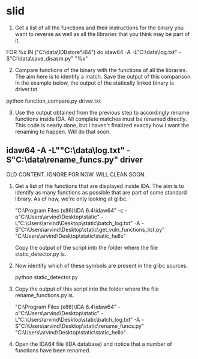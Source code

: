 slid
====

1. Get a list of all the functions and their instructions for the binary you want to reverse as well as all the libraries that you think may be part of it.

FOR %x IN ("C:\data\IDBstore\*.i64") do idaw64 -A -L"C:\data\log.txt" -S"C:\data\save_disasm.py" "%x"

2. Compare functions of the binary with the functions of all the libraries. The aim  here is to identify a match. Save the output of this comparison. In the example below, the output of the statically linked binary is driver.txt

python function_compare.py driver.txt

3. Use the output obtained from the previous step to accordingly rename functions inside IDA. All complete matches
must be renamed directly. This code is nearly done, but I haven't finalized exactly how I want the renaming to happen. Will do that soon.

idaw64 -A -L""C:\data\log.txt" -S"C:\data\rename_funcs.py" driver
-----------------------------------------------------------------------------------------------------------------------

OLD CONTENT. IGNORE FOR NOW. WILL CLEAN SOON.

1. Get a list of the functions that are displayed inside IDA. The aim is to identify as many functions as possible that are part of some
   standard library. As of now, we're only looking at glibc. 
   
   "C:\Program Files (x86)\IDA 6.4\idaw64" -c -o"C:\Users\arvind\Desktop\static" -L"C:\Users\arvind\Desktop\static\batch_log.txt" -A -S"C:\Users\arvind\Desktop\static\get_vuln_functions_list.py" "C:\Users\arvind\Desktop\static\static_hello"

   Copy the output of the script into the folder where the file static_detector.py is.

2. Now identify which of these symbols are present in the glibc sources.

   python static_detector.py
   
3. Copy the output of this script into the folder where the file rename_functions.py is.

   "C:\Program Files (x86)\IDA 6.4\idaw64" -o"C:\Users\arvind\Desktop\static" -L"C:\Users\arvind\Desktop\static\batch_log.txt" -A -S"C:\Users\arvind\Desktop\static\rename_funcs.py" "C:\Users\arvind\Desktop\static\static_hello"
   
4. Open the IDA64 file (IDA database) and notice that a number of functions have been renamed.
